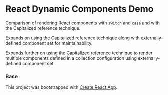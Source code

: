 # React Dynamic Components Demo

Comparison of rendering React components with `switch` and `case` and with the Capitalized reference technique.

Expands on using the Capitalized reference technique along with externally-defined component set for maintainability.

Expands further on using the Capitalized reference technique to render multiple components defined in a collection configuration using externally-defined component set.

### Base
This project was bootstrapped with [Create React App](https://github.com/facebookincubator/create-react-app).
